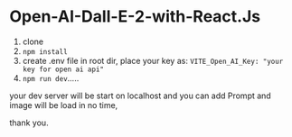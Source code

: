 # Open-AI-Dall-E-2-with-React.Js

1. clone
2. `npm install`
3. create .env file in root dir, place your key as: `VITE_Open_AI_Key: "your key for open ai api"`
4. `npm run dev`.....

your dev server will be start on localhost and you can add Prompt and image will be load in no time,

thank you.
